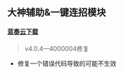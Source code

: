 ## 大神辅助&一键连招模块
#### [蓝奏云下载](https://wwrj.lanzouw.com/iJ6ug2rf8tuh)
> v4.0.4—4000004修复
 - 修复一个错误代码导致的可能不生效
